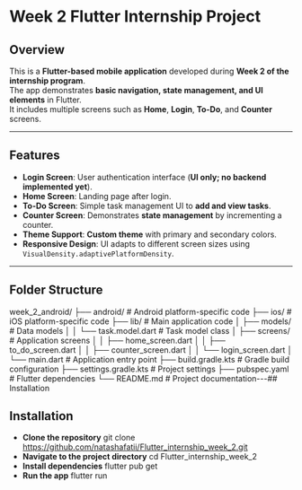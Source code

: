 # Week 2 Flutter Internship Project

## Overview
This is a **Flutter-based mobile application** developed during **Week 2 of the internship program**.  
The app demonstrates **basic navigation, state management, and UI elements** in Flutter.  
It includes multiple screens such as **Home**, **Login**, **To-Do**, and **Counter** screens.

---

## Features
- **Login Screen**: User authentication interface (**UI only; no backend implemented yet**).  
- **Home Screen**: Landing page after login.  
- **To-Do Screen**: Simple task management UI to **add and view tasks**.  
- **Counter Screen**: Demonstrates **state management** by incrementing a counter.  
- **Theme Support**: **Custom theme** with primary and secondary colors.  
- **Responsive Design**: UI adapts to different screen sizes using `VisualDensity.adaptivePlatformDensity`.  

---

## Folder Structure
week_2_android/
├── android/ # Android platform-specific code
├── ios/ # iOS platform-specific code
├── lib/ # Main application code
│ ├── models/ # Data models
│ │ └── task.model.dart # Task model class
│ ├── screens/ # Application screens
│ │ ├── home_screen.dart
│ │ ├── to_do_screen.dart
│ │ ├── counter_screen.dart
│ │ └── login_screen.dart
│ └── main.dart # Application entry point
├── build.gradle.kts # Gradle build configuration
├── settings.gradle.kts # Project settings
├── pubspec.yaml # Flutter dependencies
└── README.md # Project documentation---## Installation
## Installation
  - **Clone the repository**
   git clone https://github.com/natashafatii/Flutter_internship_week_2.git
  - **Navigate to the project directory**
    cd Flutter_internship_week_2
  - **Install dependencies**
    flutter pub get
  - **Run the app**
    flutter run
